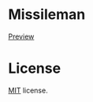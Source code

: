 Missileman
==========================

[Preview](https://htmlpreview.github.io/?https://github.com/robzsk/Missileman/blob/master/preview.html)

License
=======

[MIT](http://en.wikipedia.org/wiki/MIT_License) license.
